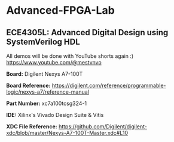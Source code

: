 # Advanced-FPGA-Lab
## ECE4305L: Advanced Digital Design using SystemVerilog HDL
All demos will be done with YouTube shorts again :)
https://www.youtube.com/@mestvnvo

**Board:** Digilent Nexys A7-100T

**Board Reference:** https://digilent.com/reference/programmable-logic/nexys-a7/reference-manual

**Part Number:** xc7a100tcsg324-1

**IDE:** Xilinx's Vivado Design Suite & Vitis

**XDC File Reference:** https://github.com/Digilent/digilent-xdc/blob/master/Nexys-A7-100T-Master.xdc#L10
